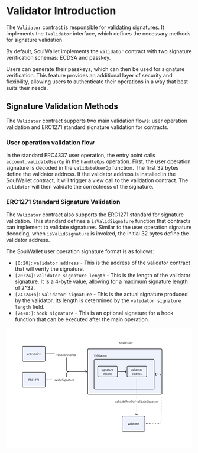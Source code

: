 # Validator Introduction

The `Validator` contract is responsible for validating signatures. It implements the `IValidator` interface, which defines the necessary methods for signature validation.

By default, SoulWallet implements the `Validator` contract with two signature verification schemas: ECDSA and passkey.

Users can generate their passkeys, which can then be used for signature verification. This feature provides an additional layer of security and flexibility, allowing users to authenticate their operations in a way that best suits their needs.

## Signature Validation Methods

The `Validator` contract supports two main validation flows: user operation validation and ERC1271 standard signature validation for contracts.

### User operation validation flow

In the standard ERC4337 user operation, the entry point calls `account.validateUserOp` in the `handleOps` operation. First, the user operation signature is decoded in the `validateUserOp` function. The first 32 bytes define the validator address. If the validator address is installed in the SoulWallet contract, it will trigger a view call to the validation contract. The `validator` will then validate the correctness of the signature.

### ERC1271 Standard Signature Validation

The `Validator` contract also supports the ERC1271 standard for signature validation. This standard defines a `isValidSignature` function that contracts can implement to validate signatures. Similar to the user operation signature decoding, when `isValidSignature` is invoked, the initial 32 bytes define the validator address.

The SoulWallet user operation signature format is as follows:

- `[0:20]`: `validator address` - This is the address of the validator contract that will verify the signature.
- `[20:24]`: `validator signature length` - This is the length of the validator signature. It is a 4-byte value, allowing for a maximum signature length of 2^32.
- `[24:24+n]`: `validator signature` - This is the actual signature produced by the validator. Its length is determined by the `validator signature length` field.
- `[24+n:]`: `hook signature` - This is an optional signature for a hook function that can be executed after the main operation.

![validation flow](validation_flow.png)

